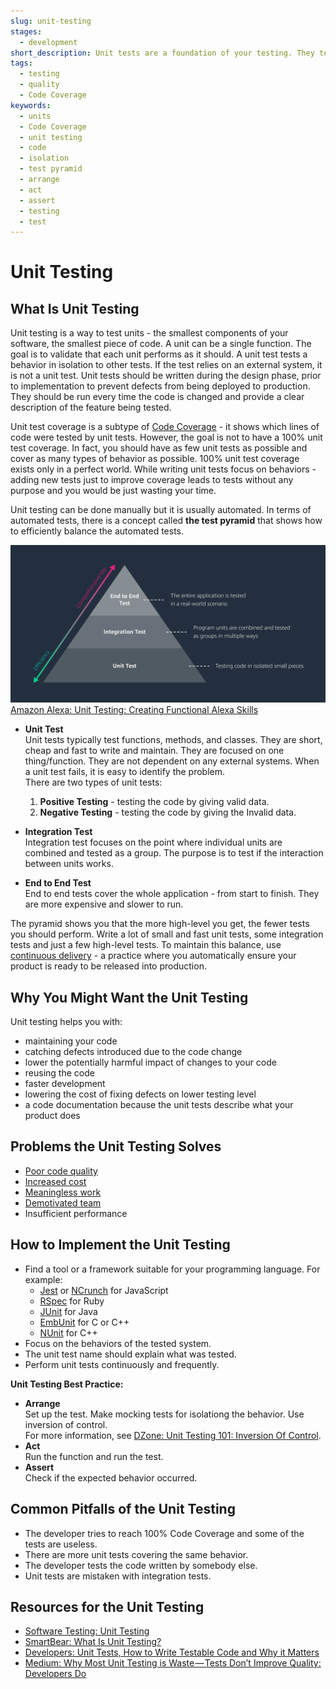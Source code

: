 ```yaml
---
slug: unit-testing
stages:
  - development
short_description: Unit tests are a foundation of your testing. They test the smallest pieces of code called units that have to be isolated from a system. Unit tests are small, cheap and easy to maintain. The number of unit tests outnumbers any other types of tests.
tags:
  - testing
  - quality
  - Code Coverage
keywords:
  - units
  - Code Coverage
  - unit testing
  - code
  - isolation
  - test pyramid
  - arrange
  - act
  - assert
  - testing
  - test
---
```


# Unit Testing

## What Is Unit Testing

Unit testing is a way to test units - the smallest components of your software, the smallest piece of code. A unit can be a single function. The goal is to validate that each unit performs as it should. A unit test tests a behavior in isolation to other tests. If the test relies on an external system, it is not a unit test. Unit tests should be written during the design phase, prior to implementation to prevent defects from being deployed to production. They should be run every time the code is changed and provide a clear description of the feature being tested.

Unit test coverage is a subtype of [Code Coverage](/problems/code-coverage) - it shows which lines of code were tested by unit tests. However, the goal is not to have a 100% unit test coverage. In fact, you should have as few unit tests as possible and cover as many types of behavior as possible. 100% unit test coverage exists only in a perfect world. While writing unit tests focus on behaviors - adding new tests just to improve coverage leads to tests without any purpose and you would be just wasting your time.

Unit testing can be done manually but it is usually automated. In terms of automated tests, there is a concept called **the test pyramid** that shows how to efficiently balance the automated tests.

![Unit Testing](/files/unit_testing.png)
[Amazon Alexa: Unit Testing: Creating Functional Alexa Skills](https://developer.amazon.com/it/blogs/alexa/post/35bdad3d-57c8-4623-88c6-815540697af5/unit-testing-create-functional-alexa-skills)

- **Unit Test**  
   Unit tests typically test functions, methods, and classes. They are short, cheap and fast to write and maintain. They are focused on one thing/function. They are not dependent on any external systems. When a unit test fails, it is easy to identify the problem.  
  There are two types of unit tests:

  1. **Positive Testing** - testing the code by giving valid data.
  2. **Negative Testing** - testing the code by giving the Invalid data.

- **Integration Test**  
   Integration test focuses on the point where individual units are combined and tested as a group. The purpose is to test if the interaction between units works.

- **End to End Test**  
   End to end tests cover the whole application - from start to finish. They are more expensive and slower to run.

The pyramid shows you that the more high-level you get, the fewer tests you should perform. Write a lot of small and fast unit tests, some integration tests and just a few high-level tests. To maintain this balance, use [continuous delivery](/problems/continuous_delivery) - a practice where you automatically ensure your product is ready to be released into production.

## Why You Might Want the Unit Testing

Unit testing helps you with:

- maintaining your code
- catching defects introduced due to the code change
- lower the potentially harmful impact of changes to your code
- reusing the code
- faster development
- lowering the cost of fixing defects on lower testing level
- a code documentation because the unit tests describe what your product does

## Problems the Unit Testing Solves

- [Poor code quality](/problems/poor-code-quality)
- [Increased cost](/problems/increased-cost)
- [Meaningless work](/problems/meaningless-work)
- [Demotivated team](/problems/demotivated-team)
- Insufficient performance

## How to Implement the Unit Testing

- Find a tool or a framework suitable for your programming language. For example:
  - [Jest](https://jestjs.io/) or [NCrunch](https://www.ncrunch.net/) for JavaScript
  - [RSpec](https://rspec.info/) for Ruby
  - [JUnit](https://junit.org) for Java
  - [EmbUnit](https://www.embunit.com/) for C or C++
  - [NUnit](https://nunit.org/) for C++
- Focus on the behaviors of the tested system.
- The unit test name should explain what was tested.
- Perform unit tests continuously and frequently.

**Unit Testing Best Practice:**

- **Arrange**  
  Set up the test. Make mocking tests for isolationg the behavior. Use inversion of control.  
  For more information, see [DZone: Unit Testing 101: Inversion Of Control](https://www.dzone.com/articles/unit-testing-101-inversion).
- **Act**  
  Run the function and run the test.
- **Assert**  
  Check if the expected behavior occurred.

## Common Pitfalls of the Unit Testing

- The developer tries to reach 100% Code Coverage and some of the tests are useless.
- There are more unit tests covering the same behavior.
- The developer tests the code written by somebody else.
- Unit tests are mistaken with integration tests.

## Resources for the Unit Testing

- [Software Testing: Unit Testing](http://softwaretestingfundamentals.com/unit-testing/)
- [SmartBear: What Is Unit Testing?](https://smartbear.com/learn/automated-testing/what-is-unit-testing/)
- [Developers: Unit Tests, How to Write Testable Code and Why it Matters](https://www.toptal.com/qa/how-to-write-testable-code-and-why-it-matters)
- [Medium: Why Most Unit Testing is Waste — Tests Don’t Improve Quality: Developers Do](https://medium.com/pacroy/why-most-unit-testing-is-waste-tests-dont-improve-quality-developers-do-47a8584f79ab)
